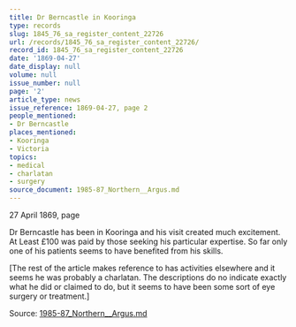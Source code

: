 ```yaml
---
title: Dr Berncastle in Kooringa
type: records
slug: 1845_76_sa_register_content_22726
url: /records/1845_76_sa_register_content_22726/
record_id: 1845_76_sa_register_content_22726
date: '1869-04-27'
date_display: null
volume: null
issue_number: null
page: '2'
article_type: news
issue_reference: 1869-04-27, page 2
people_mentioned:
- Dr Berncastle
places_mentioned:
- Kooringa
- Victoria
topics:
- medical
- charlatan
- surgery
source_document: 1985-87_Northern__Argus.md
---
```


27 April 1869, page

Dr Berncastle has been in Kooringa and his visit created much excitement.  At Least £100 was paid by those seeking his particular expertise.  So far only one of his patients seems to have benefited from his skills.

[The rest of the article makes reference to has activities elsewhere and it seems he was probably a charlatan.  The descriptions do no indicate exactly what he did or claimed to do, but it seems to have been some sort of eye surgery or treatment.]


Source: [1985-87_Northern__Argus.md](/downloads/markdown/1985-87_Northern__Argus.md)
